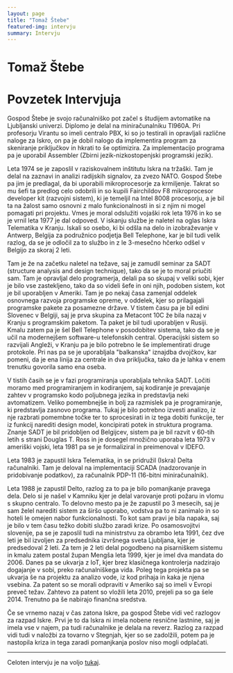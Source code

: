 ```yaml
---
layout: page
title: "Tomaž Štebe"
featured-img: intervju
summary: Intervju
---
```

# Tomaž Štebe

# Povzetek Intervjuja

Gospod Štebe je svojo računalniško pot začel s študijem avtomatike na Ljubljanski univerzi. Diplomo je delal na miniračunalniku TI960A. Pri profesorju Virantu so imeli centralo PBX, ki so jo testirali in opravljali različne naloge za Iskro, on pa je dobil nalogo da implementira program za skeniranje priključkov in hkrati to še optimizira. Za implementacijo programa pa je uporabil Assembler (Zbirni jezik-nizkostopenjski programski jezik).

Leta 1974 se je zaposlil v raziskovalnem inštitutu Iskra na tržaški. Tam je delal na zaznavi in analizi radijskih signalov, za zvezo NATO. Gospod Štebe pa jim je predlagal, da bi uporabili mikroprocesorje za krmiljenje. Takrat so mu šefi ta predlog celo odobrili in so kupili Fairchildov F8 mikroprocesor developer kit (razvojni sistem), ki je temeljil na Intel 8008 procesorju, a je bil ta na žalost samo osnovni z malo funkcionalnosti in si z njim ni mogel pomagati pri projektu. Vmes je moral odslužiti vojaški rok leta 1976 in ko se je vrnil leta 1977 je dal odpoved. V iskanju službe je naletel na oglas Iskra Telematika v Kranju. Iskali so osebo, ki bi odšla na delo in izobraževanje v Antwerp, Belgija za podružnico podjetja Bell Telephone, kar je bil tudi velik razlog, da se je odločil za to službo in z le 3-mesečno hčerko odšel v Belgijo za skoraj 2 leti.

Tam je že na začetku naletel na težave, saj je zamudil seminar za SADT (structure analysis and design technique), tako da se je to moral priučiti sam. Tam je opravljal delo programerja, delali pa so skupaj v veliki sobi, kjer je bilo vse zastekljeno, tako da so videli šefe in oni njih, podoben sistem, kot je bil uporabljen v Ameriki. Tam je po nekaj časa zamenjal oddelek osnovnega razvoja programske opreme, v oddelek, kjer so prilagajali programske pakete za posamezne države. V tistem času pa je bil edini Slovenec v Belgiji, saj je prva skupina za Metacont 10C že bila nazaj v Kranju s programskim paketom. Ta paket je bil tudi uporabljen v Rusiji. Kmalu zatem pa je šel Bell Telephone v posodobitev sistema, tako da se je učil na modernejšem software-u telefonskih central. Operacijski sistem so razvijali Angleži, v Kranju pa je bilo potrebno le še implementirati druge protokole. Pri nas pa se je uporabljala "balkanska" iznajdba dvojčkov, kar pomeni, da je ena linija za centrale in dva priključka, tako da je lahka v enem trenutku govorila samo ena oseba.

V tistih časih se je v fazi programiranja uporabljala tehnika SADT. Ločiti moramo med programiranjem in kodiranjem, saj kodiranje je prevajanje zahtev v programsko kodo poljubnega jezika in predstavlja neki avtomatizem. Veliko pomembnejše in bolj za razmislek pa je programiranje, ki predstavlja zasnovo programa. Tukaj je bilo potrebno izvesti analizo, iz nje razbrati pomembne točke ter to sprocesirati in iz tega dobiti funkcije, ter iz funkcij narediti design model, koncipirati potek in struktura programa. Znanje SADT je bil pridobljen od Belgijcev, sistem pa je bil razvit v 60-tih letih s strani Douglas T. Ross in je dosegel množično uporaba leta 1973 v ameriški vojski, leta 1981 pa se je formaliziral in preimenoval v IDEFO.

Leta 1983 je zapustil Iskra Telematika, in se pridružil (Iskra) Delta računalniki. Tam je deloval na implementaciji SCADA (nadzorovanje in pridobivanje podatkov), za računalnik PDP-11 (16-bitni miniračunalnik).

Leta 1988 je zapustil Delto, razlog za to pa je bilo pomanjkanje pravega dela. Delo si je našel v Kamniku kjer je delal varovanje proti požaru in vlomu s skupno centralo. To delovno mesto pa je že zapustil po 3 mesecih, saj je sam želel narediti sistem za širšo uporabo, vodstva pa to ni zanimalo in so hoteli le omejen nabor funkcionalnosti. To kot sam pravi je bila napaka, saj je bilo v tem času težko dobiti službo zaradi krize. Po osamosvojitvi slovenije, pa se je zaposlil tudi na ministrstvu za obrambo leta 1991, čez dve leti je bil izvoljen za predsednika izvršnega sveta Ljubljana, kjer je predsedoval 2 leti. Za tem je 2 leti delal pogodbeno na pisarniškem sistemu in kmalu zatem postal župan Mengša leta 1999, kjer je imel dva mandata do 2006. Danes pa se ukvarja z IoT, kjer brez klasičnega kontrolerja nadzirajo dogajanje v sobi, preko računalniškega vida. Poleg tega projekta pa se ukvarja še na projektu za analizo vode, iz kod prihaja in kaka je njena vsebina. Za patent so se morali odpraviti v Ameriko saj so imeli v Evropi preveč težav. Zahtevo za patent so vložili leta 2010, prejeli pa so ga šele 2014. Trenutno pa še nabirajo finančna sredstva.

Če se vrnemo nazaj v čas zatona Iskre, pa gospod Štebe vidi več razlogov za razpad Iskre. Prvi je to da Iskra ni imela nobene resnične lastnine, saj je imela vse v najem, pa tudi računalnike je delala na reverz. Razlog za razpad vidi tudi v naložbi za tovarno v Stegnjah, kjer so se zadolžili, potem pa je nastopila kriza in tega zaradi pomanjkanja poslov niso mogli odplačati.

------

Celoten intervju je na voljo [tukaj](../tomaz-stebe-intervju).
